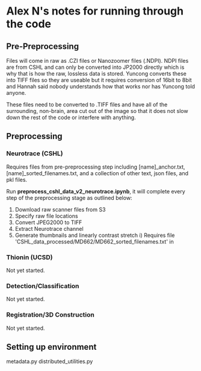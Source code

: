# Alex N's notes for running through the code

## Pre-Preprocessing
Files will come in raw as .CZI files or Nanozoomer files (.NDPI). NDPI files are from CSHL and can only be converted into JP2000 directly which is why that is how the raw, lossless data is stored. Yuncong converts these into TIFF files so they are useable but it requires conversion of 16bit to 8bit and Hannah said nobody understands how that works nor has Yuncong told anyone.

These files need to be converted to .TIFF files and have all of the surrounding, non-brain, area cut out of the image so that it does not slow down the rest of the code or interfere with anything.

## Preprocessing
### Neurotrace (CSHL)
Requires files from pre-preprocessing step including [name]_anchor.txt, [name]_sorted_filenames.txt, and a collection of other text, json files, and pkl files.

Run **preprocess_cshl_data_v2_neurotrace.ipynb**, it will complete every step of the preprocessing stage as outlined below:
1) Download raw scanner files from S3
2) Specify raw file locations
3) Convert JPEG2000 to TIFF
4) Extract Neurotrace channel
5) Generate thumbnails and linearly contrast stretch
  i) Requires file 'CSHL_data_processed/MD662/MD662_sorted_filenames.txt' in 

### Thionin (UCSD)
Not yet started.
### Detection/Classification
Not yet started.
### Registration/3D Construction
Not yet started.




## Setting up environment
metadata.py
distributed_utilities.py
